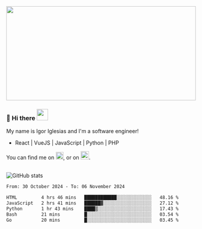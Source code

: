 <img src="https://c.tenor.com/KjVxfRrrncUAAAAd/matrix.gif" width="100%" height="250px">

### 🔭 Hi there <img src="https://raw.githubusercontent.com/MartinHeinz/MartinHeinz/master/wave.gif" width="30px">


My name is Igor Iglesias and I'm a software engineer!
<br>

<ul>
  <li> React | VueJS | JavaScript | Python | PHP </li>
</ul>
You can find me on <a href="https://twitter.com/IgorIglesias5"><img src="https://i.imgur.com/JLLlB5S.png" width="20px"></a>, or on <a href="https://www.linkedin.com/in/igor-iglesias-62478428/"><img src="https://i.imgur.com/PXyIkWx.png" width="22px"></a>.

<br>
<br>

![GitHub stats](https://github-readme-stats.vercel.app/api?username=igoiglesias&show_icons=true&count_private=true&theme=chartreuse-dark&hide_title=true)

<!--START_SECTION:waka-->

```txt
From: 30 October 2024 - To: 06 November 2024

HTML         4 hrs 46 mins   ████████████░░░░░░░░░░░░░   48.16 %
JavaScript   2 hrs 41 mins   ██████▓░░░░░░░░░░░░░░░░░░   27.12 %
Python       1 hr 43 mins    ████▒░░░░░░░░░░░░░░░░░░░░   17.43 %
Bash         21 mins         █░░░░░░░░░░░░░░░░░░░░░░░░   03.54 %
Go           20 mins         █░░░░░░░░░░░░░░░░░░░░░░░░   03.45 %
```

<!--END_SECTION:waka-->
